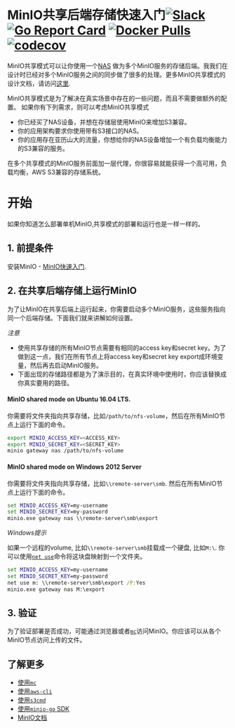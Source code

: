 # MinIO共享后端存储快速入门[![Slack](https://slack.min.io/slack?type=svg)](https://slack.min.io) [![Go Report Card](https://goreportcard.com/badge/minio/minio)](https://goreportcard.com/report/minio/minio) [![Docker Pulls](https://img.shields.io/docker/pulls/minio/minio.svg?maxAge=604800)](https://hub.docker.com/r/minio/minio/) [![codecov](https://codecov.io/gh/minio/minio/branch/master/graph/badge.svg)](https://codecov.io/gh/minio/minio)

MinIO共享模式可以让你使用一个[NAS](https://en.wikipedia.org/wiki/Network-attached_storage) 做为多个MinIO服务的存储后端。我我们在设计时已经对多个MinIO服务之间的同步做了很多的处理。更多MinIO共享模式的设计文档，请访问[这里](https://github.com/minio/minio/blob/master/docs/shared-backend/DESIGN.md).

MinIO共享模式是为了解决在真实场景中存在的一些问题，而且不需要做额外的配置。
如果你有下列需求，则可以考虑MinIO共享模式

- 你已经买了NAS设备，并想在存储层使用MinIO来增加S3兼容。
- 你的应用架构要求你使用带有S3接口的NAS。
- 你的应用存在亚历山大的流量，你想给你的NAS设备增加一个有负载均衡能力的S3兼容的服务。 

在多个共享模式的MinIO服务前面加一层代理，你很容易就能获得一个高可用，负载均衡，AWS S3兼容的存储系统。

# 开始

如果你知道怎么部署单机MinIO,共享模式的部署和运行也是一样一样的。

## 1. 前提条件

安装MinIO - [MinIO快速入门](https://docs.min.io/cn/).

## 2. 在共享后端存储上运行MinIO

为了让MinIO在共享后端上运行起来，你需要启动多个MinIO服务，这些服务指向同一个后端存储。下面我们就来讲解如何设置。

*注意*

- 使用共享存储的所有MinIO节点需要有相同的access key和secret key。为了做到这一点，我们在所有节点上将access key和secret key export成环境变量，然后再去启动MinIO服务。
- 下面出现的存储路径都是为了演示目的，在真实环境中使用时，你应该替换成你真实要用的路径。

#### MinIO shared mode on Ubuntu 16.04 LTS. 

你需要将文件夹指向共享存储，比如`/path/to/nfs-volume`，然后在所有MinIO节点上运行下面的命令。

```sh
export MINIO_ACCESS_KEY=<ACCESS_KEY>
export MINIO_SECRET_KEY=<SECRET_KEY>
minio gateway nas /path/to/nfs-volume
```

#### MinIO shared mode on Windows 2012 Server

你需要将文件夹指向共享存储，比如`\\remote-server\smb`. 然后在所有MinIO节点上运行下面的命令。

```cmd
set MINIO_ACCESS_KEY=my-username
set MINIO_SECRET_KEY=my-password
minio.exe gateway nas \\remote-server\smb\export
```

*Windows提示*

如果一个远程的volume, 比如`\\remote-server\smb`挂载成一个硬盘, 比如`M:\`. 你可以使用[`net use`](https://technet.microsoft.com/en-us/library/bb490717.aspx)命令将这块盘映射到一个文件夹。

```cmd
set MINIO_ACCESS_KEY=my-username
set MINIO_SECRET_KEY=my-password
net use m: \\remote-server\smb\export /P:Yes
minio.exe gateway nas M:\export
```

## 3. 验证

为了验证部署是否成功，可能通过浏览器或者[`mc`](https://docs.min.io/cn/minio-client-quickstart-guide)访问MinIO。你应该可以从各个MinIO节点访问上传的文件。

## 了解更多
- [使用`mc`](https://docs.min.io/cn/minio-client-quickstart-guide)
- [使用`aws-cli`](https://docs.min.io/cn/aws-cli-with-minio)
- [使用`s3cmd`](https://docs.min.io/cn/s3cmd-with-minio)
- [使用`minio-go` SDK](https://docs.min.io/cn/golang-client-quickstart-guide)
- [MinIO文档](https://docs.min.io)

